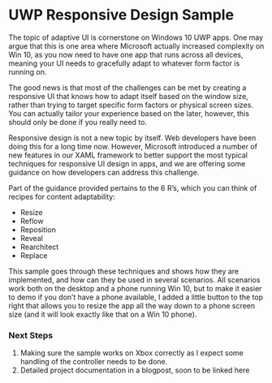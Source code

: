 # UWP Responsive Design Sample

The topic of adaptive UI is cornerstone on Windows 10 UWP apps. One may argue that this is one area where Microsoft actually increased complexity on Win 10, as you now need to have one app that runs across all devices, meaning your UI needs to gracefully adapt to whatever form factor is running on.

The good news is that most of the challenges can be met by creating a responsive UI that knows how to adapt itself based on the window size, rather than trying to target specific form factors or physical screen sizes. You can actually tailor your experience based on the later, however, this should only be done if you really need to.

Responsive design is not a new topic by itself. Web developers have been doing this for a long time now. However, Microsoft introduced a number of new features in our XAML framework to better support the most typical techniques for responsive UI design in apps, and we are offering some guidance on how developers can address this challenge.

Part of the guidance provided pertains to the 6 R’s, which you can think of recipes for content adaptability:

* Resize
* Reflow
* Reposition
* Reveal
* Rearchitect
* Replace

This sample goes through these techniques and shows how they are implemented, and how can they be used in several scenarios. All scenarios work both on the desktop and a phone running Win 10, but to make it easier to demo if you don’t have a phone available, I added a little button to the top right that allows you to resize the app all the way down to a phone screen size (and it will look exactly like that on a Win 10 phone). 

### Next Steps

1. Making sure the sample works on Xbox correctly as I expect some handling of the controller needs to be done.
2. Detailed project documentation in a blogpost, soon to be linked here
